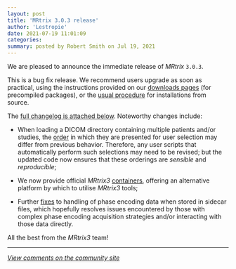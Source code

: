 ```yaml
---
layout: post
title: 'MRtrix 3.0.3 release'
author: 'Lestropie'
date: 2021-07-19 11:01:09
categories:
summary: posted by Robert Smith on Jul 19, 2021
---
```

We are pleased to announce the immediate release of *MRtrix* `3.0.3`.

This is a bug fix release. We recommend users upgrade as soon as practical, using the instructions provided on our [downloads pages](https://www.mrtrix.org/download/) (for precompiled packages), or the [usual procedure](https://mrtrix.readthedocs.io/en/3.0.3/installation/build_from_source.html#keeping-mrtrix3-up-to-date) for installations from source.

The [full changelog is attached below](https://community.mrtrix.org/t/mrtrix-3-0-3-release/5065/2). Noteworthy changes include:

* When loading a DICOM directory containing multiple patients and/or studies, the [order](https://github.com/MRtrix3/mrtrix3/pull/2346) in which they are presented for user selection may differ from previous behavior. Therefore, any user scripts that automatically perform such selections may need to be revised; but the updated code now ensures that these orderings are *sensible* and *reproducible*;

* We now provide official *MRtrix3* [containers]((https://mrtrix.readthedocs.io/en/3.0.3/installation/using_containers.html)), offering an alternative platform by which to utilise *MRtrix3* tools;

* Further [fixes](https://github.com/MRtrix3/mrtrix3/pull/2308) to handling of phase encoding data when stored in sidecar files, which hopefully resolves issues encountered by those with complex phase encoding acquisition strategies and/or interacting with those data directly.

All the best from the *MRtrix3* team!

---

*[View comments on the community site](https://community.mrtrix.org/t/5065)*

            